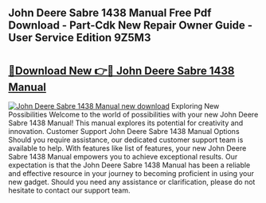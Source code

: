 ## John Deere Sabre 1438 Manual Free Pdf Download - Part-Cdk New Repair Owner Guide - User Service Edition 9Z5M3

# <h2><a href="http://bc95126.oget.top/?id=John+Deere+Sabre+1438+Manual">🔗Download New 👉🔴 John Deere Sabre 1438 Manual</a></h2>

[![John Deere Sabre 1438 Manual new download](https://i.imgur.com/5g1atiW.png)](http://bc95126.oget.top/?id=John+Deere+Sabre+1438+Manual)
Exploring New Possibilities Welcome to the world of possibilities with your new John Deere Sabre 1438 Manual! This manual explores its potential for creativity and innovation. Customer Support John Deere Sabre 1438 Manual Options Should you require assistance, our dedicated customer support team is available to help. With features like list of features, your new John Deere Sabre 1438 Manual empowers you to achieve exceptional results. Our expectation is that the John Deere Sabre 1438 Manual has been a reliable and effective resource in your journey to becoming proficient in using your new gadget. Should you need any assistance or clarification, please do not hesitate to contact our support team.
